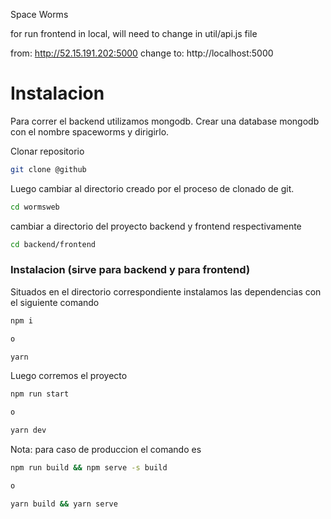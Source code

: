Space Worms

for run frontend in local, will need to change in util/api.js file

from: http://52.15.191.202:5000
change to: http://localhost:5000

# Instalacion

Para correr el backend utilizamos mongodb. Crear una database mongodb con el nombre spaceworms y dirigirlo.

Clonar repositorio

```bash
git clone @github
```

Luego cambiar al directorio creado por el proceso de clonado de git.

```bash
cd wormsweb
```

cambiar a directorio del proyecto backend y frontend respectivamente

```bash
cd backend/frontend
```

### Instalacion (sirve para backend y para frontend)

Situados en el directorio correspondiente instalamos las dependencias con el siguiente comando

```bash
npm i

o

yarn
```

Luego corremos el proyecto

```bash
npm run start

o

yarn dev
```

Nota: para caso de produccion el comando es

```bash
npm run build && npm serve -s build

o

yarn build && yarn serve
```
